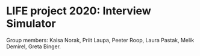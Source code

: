 # LIFE project 2020: Interview Simulator
Group members: Kaisa Norak, Priit Laupa, Peeter Roop, Laura Pastak, Melik Demirel, Greta Binger.